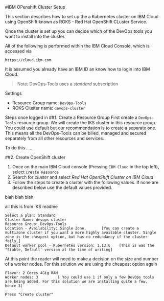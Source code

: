 #IBM OPenshift Cluster Setup

This section describes how to set up the a Kubernetes cluster on IBM Cloud using OpenShift known as ROKS - Red Hat OpenShift CLuster Service. 

Once the cluster is set up you can decide which of the DevOps tools you want to install into the cluster.

All of the following is performed within the IBM Cloud Console, which is accessed via

	https://cloud.ibm.com
It is assumed you already have an IBM ID an know how to login into IBM Cloud.

> Note: DevOps-Tools uses a _standard_ subscription

Settings
* Resource Group name: `DevOps-Tools`
* ROKS Cluster name: `devops-cluster`

Steps once logged in
##1. Create a Resource Group
First create a `DevOps-Tools` resource group. We will create the IKS cluster in this resource group. You could use default but our recommendation is to create a separate one. This means all the DevOps-Tools can be billed, managed and secured separately from all other resources and services.

To do this ......

##2. Create OpenShift cluster
1. Once on the main IBM Cloud console (Pressing `IBM Cloud` in the top left), select `Create Resource`
1. Search for _cluster_ and select _Red Hat OpenShift Cluster on IBM Cloud_
1. Follow the steps to create a cluster with the following values. If none are described below use the default values provided.


blah blah blah

all this is from IKS readme

	
	Select a plan: Standard
	Cluster Name: devops-cluster
	Resource Group: DevOps-Tools
	Location - Availability: Single Zone.		[You can create a multizone cluster if you want a more highly available cluster. Single zone is the cheapest option, but has no redundancy if the cluster fails.]
	Default worker pool - Kubernetes version: 1.13.6	[This is was the  "Stable, Default` version at the time of writing]

At this point the reader will need to make a decision on the size and number of a worker nodes. For this solution we are using the cheapest option again

	Flavor: 2 Cores 4Gig RAM
	Worker nodes: 3 		[ You could use 1 if only a few DevOps tools are being added. For this solution we are installing quite a few, hence 3]
	
	Press "Create cluster"
	